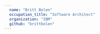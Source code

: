 ```yaml
---
  name: "Britt Bolen"
  occupation_title: "Software Architect"
  organization: "IBM"
  github: "brittbolen"
---
```

